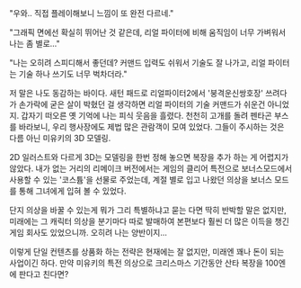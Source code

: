 "우와.. 직접 플레이해보니 느낌이 또 완전 다르네." 

"그래픽 면에선 확실히 뛰어난 것 같은데, 리얼 파이터에 비해 움직임이 너무 가벼워서 나는 좀 별로..." 

"나는 오히려 스피디해서 좋던데? 커맨드 입력도 쉬워서 기술도 잘 나가고, 리얼 파이터는 기술 하나 쓰기도 너무 벅차더라." 

저 말은 나도 동감하는 바이다. 
새턴 패드로 리얼파이터2에서 '붕격운신쌍호장' 쓰려다가 손가락에 굳은 살이 박혔던 걸 생각하면 리얼 파이터의 기술 커맨드가 쉬운건 아니었지. 갑자기 떠오른 옛 기억에 나는 피식 웃음을 흘렸다. 
천천히 고개를 돌려 펜타곤 부스를 바라보니, 우리 행사장에도 제법 많은 관람객이 모여 있었다. 
그들이 주시하는 것은 다름 아닌 미유키의 3D 모델링. 

2D 일러스트와 다르게 3D는 모델링을 한번 정해 놓으면 복장을 추가 하는 게 어렵지가 않았다. 
내가 없는 거리의 리메이크 버전에서는 게임의 클리어 특전으로 보너스모드에서 사용할 수 있는 '코스튬'을 선물로 주었는데, 계절 별로 입고 나왔던 의상을 보너스 모드를 통해 그녀에게 입혀 볼 수 있었다. 

단지 의상을 바꿀 수 있는게 뭐가 그리 특별하냐고 묻는 다면 딱히 반박할 말은 없지만, 미래에는 그 캐릭터 의상을 분기마다 따로 발매하여 본편보다 훨씬 더 많은 이득을 챙긴 게임 회사도 있었으니까. 오히려 나는 양반이지... 

이렇게 단일 컨텐츠를 상품화 하는 전략은 현재에는 잘 없지만, 미래엔 꽤나 돈이 되는 사업이긴 하다. 
만약 미유키의 특전 의상으로 크리스마스 기간동안 산타 복장을 100엔에 판다고 친다면? 